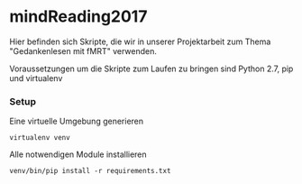 # mindReading2017

Hier befinden sich Skripte, die wir in unserer Projektarbeit zum Thema "Gedankenlesen mit fMRT" verwenden.

Voraussetzungen um die Skripte zum Laufen zu bringen sind Python 2.7, pip und virtualenv

### Setup

Eine virtuelle Umgebung generieren

```shell
virtualenv venv
```
Alle notwendigen Module installieren

```shell
venv/bin/pip install -r requirements.txt
```
